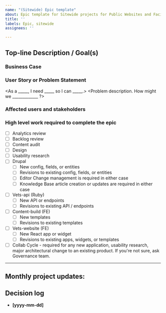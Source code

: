 ```yaml
---
name: "(Sitewide) Epic template"
about: Epic template for Sitewide projects for Public Websites and Facilities portfolios
title: ''
labels: Epic, sitewide
assignees: ''

---
```


## Top-line Description / Goal(s)

### Business Case

### User Story or Problem Statement

<As a _____, I need _____ so I can _____.>
<Problem description. How might we _____________ ?>

### Affected users and stakeholders


### High level work required to complete the epic
- [ ] Analytics review
- [ ] Backlog review
- [ ] Content audit
- [ ] Design
- [ ] Usability research
- [ ] Drupal
  - [ ] New config, fields, or entities
  - [ ] Revisions to existing config, fields, or entities
  - [ ] Editor Change management is required in either case
  - [ ] Knowledge Base article creation or updates are required in either case
- [ ] Vets-api (Ruby)
  - [ ] New API or endpoints
  - [ ] Revisions to existing API / endpoints
- [ ] Content-build (FE) 
  - [ ] New templates
  - [ ] Revisions to existing templates
- [ ] Vets-website (FE)
  - [ ] New React app or widget
  - [ ] Revisions to existing apps, widgets, or templates
- [ ] Collab Cycle - required for any new application, usability research, major architectural change to an existing product. If you're not sure, ask Governance team.
     
---


## Monthly project updates:


## Decision log
* **[yyyy-mm-dd]** 
